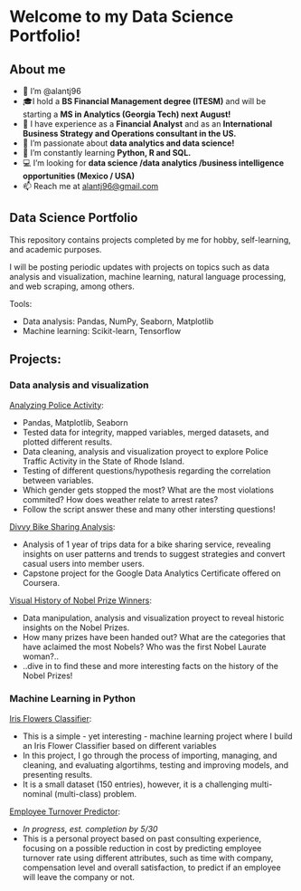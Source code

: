 # Welcome to my Data Science Portfolio!

## About me

- 👋 I’m @alantj96
- :mortar_board:I hold a **BS Financial Management degree (ITESM)** and will be starting a **MS in Analytics (Georgia Tech) next August!**
- :star2: I have experience as a **Financial Analyst** and as an **International Business Strategy and Operations consultant in the US.**
- 👀 I’m passionate about **data analytics and data science!**
- 🌱 I’m constantly learning **Python, R and SQL.**
- :computer: I’m looking for **data science /data analytics /business intelligence opportunities (Mexico / USA)**
- 📫 Reach me at alantj96@gmail.com

## Data Science Portfolio

This repository contains projects completed by me for hobby, self-learning, and academic purposes.

I will be posting periodic updates with projects on topics such as data analysis and visualization, machine learning, natural language processing, and web scraping, among others.

Tools: 
- Data analysis: Pandas, NumPy, Seaborn, Matplotlib
- Machine learning: Scikit-learn, Tensorflow

## Projects: 

### Data analysis and visualization

[Analyzing Police Activity](https://github.com/alantj96/alant-data-science-portfolio/blob/main/Analyzing%20Police%20Activity/Analyzing%20Police%20Activity%20with%20Pandas.ipynb):
- Pandas, Matplotlib, Seaborn
- Tested data for integrity, mapped variables, merged datasets, and plotted different results.
- Data cleaning, analysis and visualization proyect to explore Police Traffic Activity in the State of Rhode Island. 
- Testing of different questions/hypothesis regarding the correlation between variables.
- Which gender gets stopped the most? What are the most violations commited? How does weather relate to arrest rates?
- Follow the script answer these and many other intersting questions!

[Divvy Bike Sharing Analysis](https://github.com/alantang96/alant-data-science-portfolio/blob/main/Divvy_bike_sharing_AlanT.ipynb): 
- Analysis of 1 year of trips data for a bike sharing service, revealing insights on user patterns and trends to suggest strategies and convert casual users into member users. 
- Capstone project for the Google Data Analytics Certificate offered on Coursera. 

[Visual History of Nobel Prize Winners](https://github.com/alantj96/alant-data-science-portfolio/blob/main/Nobel_prizes_AlanT.ipynb): 
- Data manipulation, analysis and visualization proyect to reveal historic insights on the Nobel Prizes. 
- How many prizes have been handed out? What are the categories that have aclaimed the most Nobels? Who was the first Nobel Laurate woman?..
- ..dive in to find these and more interesting facts on the history of the Nobel Prizes!

### Machine Learning in Python

[Iris Flowers Classifier]():
- This is a simple - yet interesting - machine learning project where I build an Iris Flower Classifier based on different variables
- In this project, I go through the process of importing, managing, and cleaning, and evaluating algortihms, testing and improving models, and presenting results.
- It is a small dataset (150 entries), however, it is a challenging multi-nominal (multi-class) problem. 

[Employee Turnover Predictor]():
- *In progress, est. completion by 5/30*
- This is a personal proyect based on past consulting experience, focusing on a possible reduction in cost by predicting employee turnover rate using different attributes, such as time with company, compensation level and overall satisfaction, to predict if an employee will leave the company or not. 
